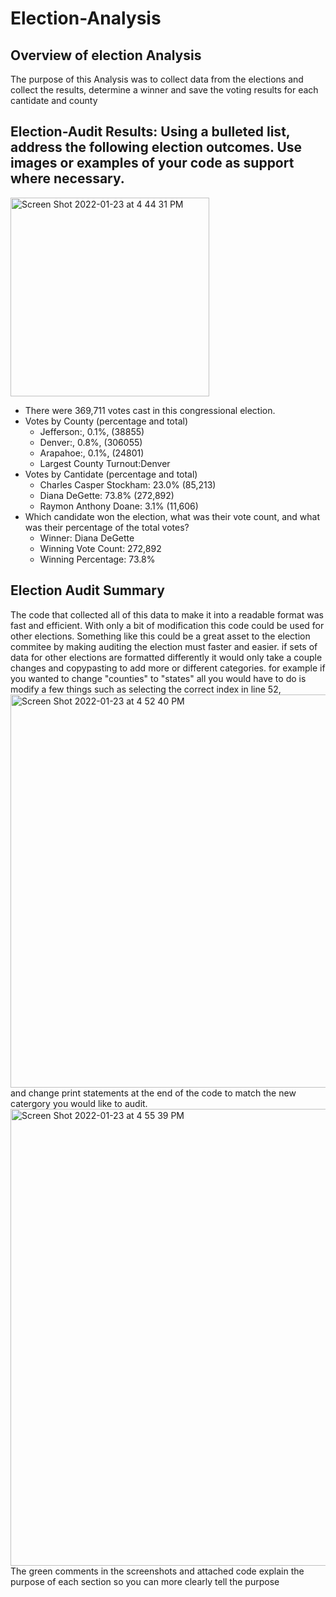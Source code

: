 # Election-Analysis

## Overview of election Analysis
  The purpose of this Analysis was to collect data from the elections and collect the results, determine a winner and save the voting results for each cantidate and county
  
## Election-Audit Results: Using a bulleted list, address the following election outcomes. Use images or examples of your code as support where necessary.
<img width="318" alt="Screen Shot 2022-01-23 at 4 44 31 PM" src="https://user-images.githubusercontent.com/39388246/150705384-9a59902d-2e5f-4162-8cbb-2bfa595a74c0.png">

* There were 369,711 votes cast in this congressional election.
* Votes by County (percentage and total)
  * Jefferson:, 0.1%, (38855)
  * Denver:, 0.8%, (306055)
  * Arapahoe:, 0.1%, (24801)
  * Largest County Turnout:Denver
* Votes by Cantidate (percentage and total)
  * Charles Casper Stockham: 23.0% (85,213)
  * Diana DeGette: 73.8% (272,892)
  * Raymon Anthony Doane: 3.1% (11,606)
* Which candidate won the election, what was their vote count, and what was their percentage of the total votes?
  * Winner: Diana DeGette
  * Winning Vote Count: 272,892
  * Winning Percentage: 73.8%
 
## Election Audit Summary
  The code that collected all of this data to make it into a readable format was fast and efficient. With only a bit of modification this code could be used for other elections. Something like this could be a great asset to the election commitee by making auditing the election must faster and easier. if sets of data for other elections are formatted differently it would only take a couple changes and copypasting to add more or different categories. for example if you wanted to change "counties" to "states" all you would have to do is modify a few things such as selecting the correct index in line 52, 
<img width="629" alt="Screen Shot 2022-01-23 at 4 52 40 PM" src="https://user-images.githubusercontent.com/39388246/150705848-d6fd4aa5-0f07-4bcc-ba50-59f3eafa6adf.png">
and change print statements at the end of the code to match the new catergory you would like to audit.
<img width="731" alt="Screen Shot 2022-01-23 at 4 55 39 PM" src="https://user-images.githubusercontent.com/39388246/150705977-85f9e8e8-a1f6-4333-b4d8-5da12f9abd5a.png">
The green comments in the screenshots and attached code explain the purpose of each section so you can more clearly tell the purpose
